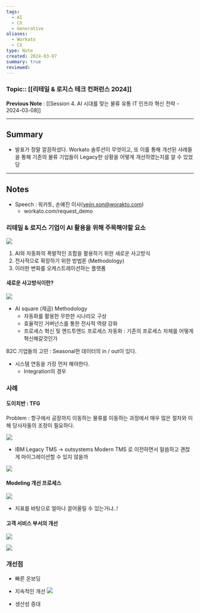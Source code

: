 ```yaml
---
tags:
  - AI
  - CX
  - Generative
aliases:
  - Workato
  - CX
type: Note
created: 2024-03-07
summary: true
reviewed:
---
```

### Topic:: [[리테일 & 로지스 테크 컨퍼런스 2024]]
**Previous Note** : [[Session 4. AI 시대를 맞는 물류 유통 IT 인프라 혁신 전략 - 2024-03-08]]

- - -
## Summary
- 발표가 정말 깔끔하셨다. Workato 솔루션이 무엇이고, 또 이를 통해 개선된 사례들을 통해 기존의 물류 기업들이 Legacy한 상황을 어떻게 개선하였는지를 알 수 있었당

- - -
## Notes
- Speech : 워카토, 손예진 이사(yejin.son@worakto.com)
	- workato.com/request_demo

### 리테일 & 로지스 기업이 AI 활용을 위해 주목해야할 요소

![](https://i.imgur.com/qGKxWYH.png)

1. AI와 자동화의 폭발적인 조합을 활용하기 위한 새로운 사고방식
2. 전사적으로 확장하기 위한 방법론 (Methodology)
3. 이러한 변화를 오케스트레이션하는 플랫폼

#### 새로운 사고방식이란?

![](https://i.imgur.com/SMe8Tkz.png)

- AI square (제곱) Methodology
	- 자동화를 활용한 무한한 시나리오 구상
	- 효율적인 거버넌스를 통한 전사적 역량 강화 
	- 프로세스 혁신 및 엔드투엔드 프로세스 자동화 : 기존의 프로세스 자체를 어떻게 혁신해갈것인가 

B2C 기업들의 고민 : Seasonal한 데이터의 in / out이 있다. 
- 시스템 연동을 가장 먼저 해야한다. 
	- Integration의 경우 

### 사례
#### 도이치반 : TFG
Problem : 항구에서 공장까지 이동하는 물류를 이동하는 과정에서 매우 많은 절차와 이해 당사자들의 조정이 필요하다. 

![](https://i.imgur.com/gpGyBc3.png)
- IBM Legacy TMS -> outsystems Modern TMS 로 이전하면서 말씀하고 괜찮게 마이그레이션할 수 있지 않을까

![](https://i.imgur.com/1WX0a33.png)

#### Modeling 개선 프로세스

![](https://i.imgur.com/HffrlPG.png)

- 지표를 바탕으로 얼마나 끌어올릴 수 있는거냐..!


#### 고객 서비스 부서의 개선

![](https://i.imgur.com/JIHwb67.png)

![](https://i.imgur.com/xp9lD7u.png)

### 개선점
- 빠른 온보딩
- 지속적인 개선 
  ![](https://i.imgur.com/kRkGjOp.png)

- 생산성 증대 